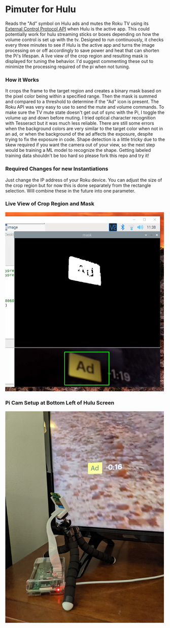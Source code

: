 # Pimuter for Hulu
Reads the "Ad" symbol on Hulu ads and mutes the Roku TV using its
[External Control Protocol API](https://developer.roku.com/docs/developer-program/debugging/external-control-api.md)
when Hulu is the active app.
This could potentially work for hulu streaming sticks or boxes depending on how the volume control is set up with the tv.
Designed to run continuously, it checks every three minutes to see if Hulu is the active app and turns the image processing on or off accordingly to save power and heat that can shorten the Pi's lifespan. A live view of the crop region and resulting mask is displayed for tuning the behavior. I'd suggest commenting these out to minimize the processing required of the pi when not tuning.

### How it Works
It crops the frame to the target region and creates a binary mask based on the pixel color being within a specified range. Then the mask is summed and compared to a threshold to determine if the "Ad" icon is present. The Roku API was very easy to use to send the mute and volume commands. To make sure the TV mute state doesn't get out of sync with the Pi, I toggle the volume up and down before muting. I tried optical character recognition with Tesseract but it was much less reliable. There are still some errors when the background colors are very similar to the target color when not in an ad, or when the background of the ad affects the exposure, despite trying to fix the exposure in code. Shape detection is a little tricky due to the skew required if you want the camera out of your view, so the next step would be training a ML model to recognize the shape. Getting labeled training data shouldn't be too hard so please fork this repo and try it!

### Required Changes for new Instantiations
Just change the IP address of your Roku device. You can adjust the size of the crop region but for now this is done separately from the rectangle selection. Will combine these in the future into one parameter.

### Live View of Crop Region and Mask
<img src="live_view.png" alt="Live View of Crop Region and Mask" width="500">

### Pi Cam Setup at Bottom Left of Hulu Screen
<img src="pi_setup.jpg" alt="Pi Cam Setup at Bottom Left of Hulu Screen" width="500">
